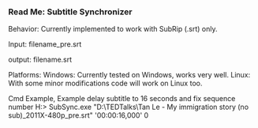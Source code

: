 <h3>Read Me: Subtitle Synchronizer </h3>
Behavior: 
 Currently implemented to work with SubRip (.srt) only.
 
Input:
	filename_pre.srt
	
output: 
	filename.srt

Platforms:
 Windows: Currently tested on Windows, works very well.
 Linux: With some minor modifications code will work on Linux too.

Cmd Example,
 Example delay subtitle to 16 seconds and fix sequence number
 H:> SubSync.exe "D:\TEDTalks\Tan Le - My immigration story (no sub)_2011X-480p_pre.srt" '00:00:16,000' 0
